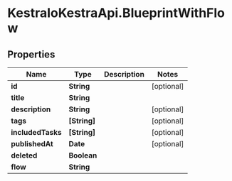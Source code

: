 # KestraIoKestraApi.BlueprintWithFlow

## Properties

Name | Type | Description | Notes
------------ | ------------- | ------------- | -------------
**id** | **String** |  | [optional] 
**title** | **String** |  | 
**description** | **String** |  | [optional] 
**tags** | **[String]** |  | [optional] 
**includedTasks** | **[String]** |  | [optional] 
**publishedAt** | **Date** |  | [optional] 
**deleted** | **Boolean** |  | 
**flow** | **String** |  | 



